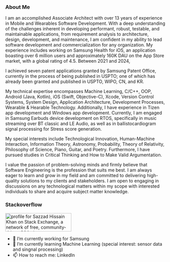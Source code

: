 ### About Me

I am an accomplished Associate Architect with over 13 years of experience in Mobile and Wearables Software Development. With a deep understanding of the challenges inherent in developing performant, robust, testable, and maintainable applications, from requirement analysis to architecture, design, development, and maintenance, I am confident in my ability to lead software development and commercialization for any organization. My experience includes working on Samsung Health for iOS, an application boasting over 6 million users and approximately 160K DAU on the App Store market, with a global rating of 4.5. Between 2021 and 2024, 

I achieved seven patent applications granted by Samsung Patent Office, currently in the process of being published in USPTO; one of which has already been granted and published in USPTO, WIPO, CN, and KR. 

My technical expertise encompasses Machine Learning, C/C++, OOP, Android (Java, Kotlin), iOS (Swift, Objective-C), Xcode, Version Control Systems, System Design, Application Architecture, Development Processes, Wearable & Hearable Technology. Additionally, I have experience in Tizen app development and Windows app development. Currently, I am engaged in Samsung Earbuds device development on RTOS, specifically in music streaming over BT classic and LE Audio, as well as in ballistocardiogram signal processing for Stress score generation. 

My special interests include Technological Innovation, Human-Machine Interaction, Information Theory, Astronomy, Probability, Theory of Relativity, Philosophy of Science, Piano, Guitar, and Poetry. Furthermore, I have pursued studies in Critical Thinking and How to Make Valid Argumentation. 

I value the passion of problem-solving minds and firmly believe that Software Engineering is the profession that suits me best. I am always eager to learn and grow in my field and am committed to delivering high-quality solutions to my clients and stakeholders. I am open to engaging in discussions on any technological matters within my scope with interested individuals to share and acquire subject matter knowledge.

### Stackoverflow

<a href="https://stackexchange.com/users/1089130"><img src="https://stackexchange.com/users/flair/1089130.png" width="208" height="58" alt="profile for Sazzad Hissain Khan on Stack Exchange, a network of free, community-driven Q&amp;A sites" title="profile for Sazzad Hissain Khan on Stack Exchange, a network of free, community-driven Q&amp;A sites"></a>

- 🔭 I’m currently working for Samsung
- 🌱 I’m currently learning Machine Learning (special interest: sensor data and singnal processing)
- 📫 How to reach me: LinkedIn
